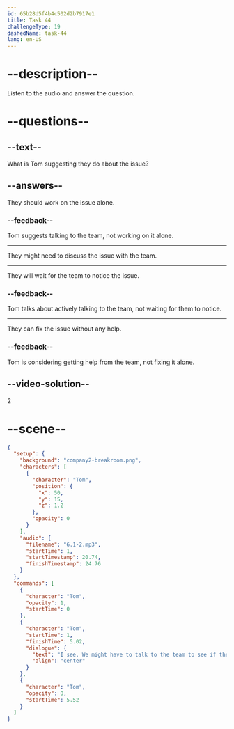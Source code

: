 ```yaml
---
id: 65b28d5f4b4c502d2b7917e1
title: Task 44
challengeType: 19
dashedName: task-44
lang: en-US
---
```


<!-- (Audio) Tom: I see. We might have to talk to the team to see if they can help us. -->

# --description--

Listen to the audio and answer the question.

# --questions--

## --text--

What is Tom suggesting they do about the issue?

## --answers--

They should work on the issue alone.

### --feedback--

Tom suggests talking to the team, not working on it alone.

---

They might need to discuss the issue with the team.

---

They will wait for the team to notice the issue.

### --feedback--

Tom talks about actively talking to the team, not waiting for them to notice.

---

They can fix the issue without any help.

### --feedback--

Tom is considering getting help from the team, not fixing it alone.

## --video-solution--

2

# --scene--

```json
{
  "setup": {
    "background": "company2-breakroom.png",
    "characters": [
      {
        "character": "Tom",
        "position": {
          "x": 50,
          "y": 15,
          "z": 1.2
        },
        "opacity": 0
      }
    ],
    "audio": {
      "filename": "6.1-2.mp3",
      "startTime": 1,
      "startTimestamp": 20.74,
      "finishTimestamp": 24.76
    }
  },
  "commands": [
    {
      "character": "Tom",
      "opacity": 1,
      "startTime": 0
    },
    {
      "character": "Tom",
      "startTime": 1,
      "finishTime": 5.02,
      "dialogue": {
        "text": "I see. We might have to talk to the team to see if they can help us.",
        "align": "center"
      }
    },
    {
      "character": "Tom",
      "opacity": 0,
      "startTime": 5.52
    }
  ]
}
```
